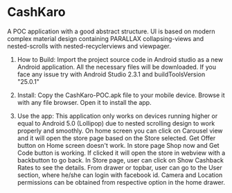 # CashKaro
A POC application with a good abstract structure.
UI is based on modern complex material design containing PARALLAX collapsing-views and nested-scrolls with nested-recyclerviews and viewpager.


1. How to Build:
Import the project source code in Android studio as a new Android application. All the necessary files will be downloaded. If you face any issue try with Android Studio 2.3.1 and buildToolsVersion "25.0.1"

2. Install:
Copy the CashKaro-POC.apk file to your mobile device. Browse it with any file browser. Open it to install the app.

3. Use the app:
	This application only works on devices running higher or equal to Android 5.0 (Lollipop) due to nested scrolling design to work properly and smoothly.
	On home screen you can click on Carousel view and it will open the store page based on the Store selected.
	Get Offer button on Home screen doesn't work.
	In store page Shop now and Get Code button is working. If clicked it will open the store in webview with a backbutton to go back.
	In Store page, user can click on Show Cashback Rates to see the details.
	From drawer or topbar, user can go to the User section, where he/she can login with facebook id.
	Camera and Location permissions can be obtained from respective option in the home drawer.
